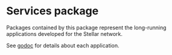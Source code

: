# Services package

Packages contained by this package represent the long-running applications developed for the Stellar network.

See [godoc](https://godoc.org/github.com/BlackBeetleHub/go/services) for details about each application.